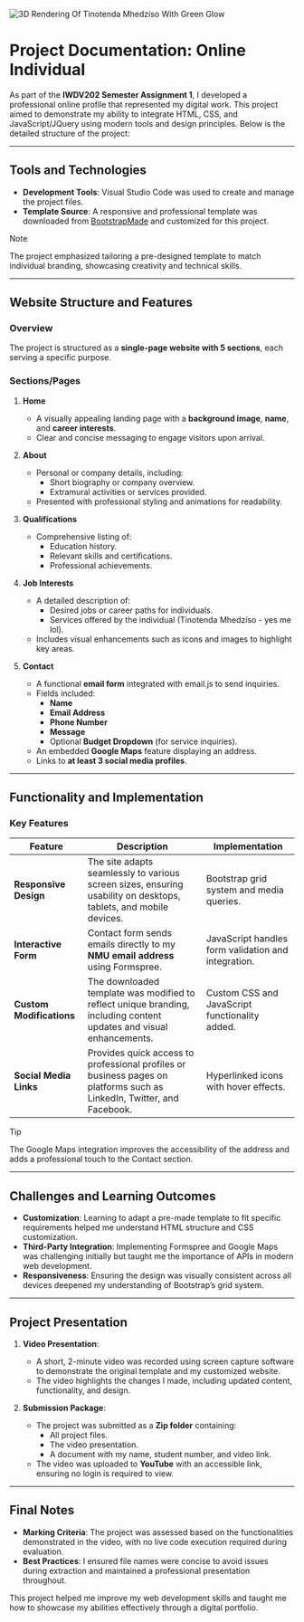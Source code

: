 
![3D Rendering Of _Tinotenda Mhedziso_ With Green Glow](https://github.com/user-attachments/assets/74ee0ab5-2b7a-442d-8795-a268c3a38167)


# Project Documentation: Online Individual

As part of the **IWDV202 Semester Assignment 1**, I developed a professional online profile that represented my digital work. This project aimed to demonstrate my ability to integrate HTML, CSS, and JavaScript/JQuery using modern tools and design principles. Below is the detailed structure of the project:

---

## Tools and Technologies
- **Development Tools**: Visual Studio Code was used to create and manage the project files.  
- **Template Source**: A responsive and professional template was downloaded from [BootstrapMade](https://bootstrapmade.com/) and customized for this project.

> [!NOTE] 
> The project emphasized tailoring a pre-designed template to match individual branding, showcasing creativity and technical skills.

---

## Website Structure and Features

### Overview
The project is structured as a **single-page website with 5 sections**, each serving a specific purpose. 

### Sections/Pages
1. **Home**  
   - A visually appealing landing page with a **background image**, **name**, and **career interests**.  
   - Clear and concise messaging to engage visitors upon arrival.

2. **About**  
   - Personal or company details, including:  
     - Short biography or company overview.  
     - Extramural activities or services provided.  
   - Presented with professional styling and animations for readability.

3. **Qualifications**  
   - Comprehensive listing of:  
     - Education history.  
     - Relevant skills and certifications.  
     - Professional achievements.  

4. **Job Interests**  
   - A detailed description of:  
     - Desired jobs or career paths for individuals.  
     - Services offered by the individual (Tinotenda Mhedziso - yes me lol).  
   - Includes visual enhancements such as icons and images to highlight key areas.

5. **Contact**  
   - A functional **email form** integrated with email.js to send inquiries.  
   - Fields included:  
     - **Name**  
     - **Email Address**  
     - **Phone Number**  
     - **Message**  
     - Optional **Budget Dropdown** (for service inquiries).  
   - An embedded **Google Maps** feature displaying an address.  
   - Links to **at least 3 social media profiles**.

---

## Functionality and Implementation

### Key Features
| **Feature**         | **Description**                                                                                                                                           | **Implementation**                                      |
|----------------------|-----------------------------------------------------------------------------------------------------------------------------------------------------------|--------------------------------------------------------|
| **Responsive Design**| The site adapts seamlessly to various screen sizes, ensuring usability on desktops, tablets, and mobile devices.                                           | Bootstrap grid system and media queries.              |
| **Interactive Form** | Contact form sends emails directly to my **NMU email address** using Formspree.                                                                           | JavaScript handles form validation and integration.    |
| **Custom Modifications** | The downloaded template was modified to reflect unique branding, including content updates and visual enhancements.                                       | Custom CSS and JavaScript functionality added.         |
| **Social Media Links** | Provides quick access to professional profiles or business pages on platforms such as LinkedIn, Twitter, and Facebook.                                   | Hyperlinked icons with hover effects.                 |

> [!TIP]
> The Google Maps integration improves the accessibility of the address and adds a professional touch to the Contact section.

---

## Challenges and Learning Outcomes
- **Customization**: Learning to adapt a pre-made template to fit specific requirements helped me understand HTML structure and CSS customization.  
- **Third-Party Integration**: Implementing Formspree and Google Maps was challenging initially but taught me the importance of APIs in modern web development.  
- **Responsiveness**: Ensuring the design was visually consistent across all devices deepened my understanding of Bootstrap’s grid system.

---

## Project Presentation
1. **Video Presentation**:  
   - A short, 2-minute video was recorded using screen capture software to demonstrate the original template and my customized website.  
   - The video highlights the changes I made, including updated content, functionality, and design.  

2. **Submission Package**:  
   - The project was submitted as a **Zip folder** containing:  
     - All project files.  
     - The video presentation.  
     - A document with my name, student number, and video link.  
   - The video was uploaded to **YouTube** with an accessible link, ensuring no login is required to view.

---

## Final Notes
- **Marking Criteria**: The project was assessed based on the functionalities demonstrated in the video, with no live code execution required during evaluation.  
- **Best Practices**: I ensured file names were concise to avoid issues during extraction and maintained a professional presentation throughout.  

This project helped me improve my web development skills and taught me how to showcase my abilities effectively through a digital portfolio.

